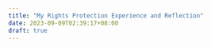 ```yaml
---
title: "My Rights Protection Experience and Reflection"
date: 2023-09-09T02:39:17+08:00
draft: true
---
```


